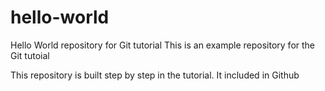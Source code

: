 # hello-world
Hello World repository for Git tutorial
This is an example repository for the Git tutoial

This repository is built step by step in the tutorial.
It included in Github
